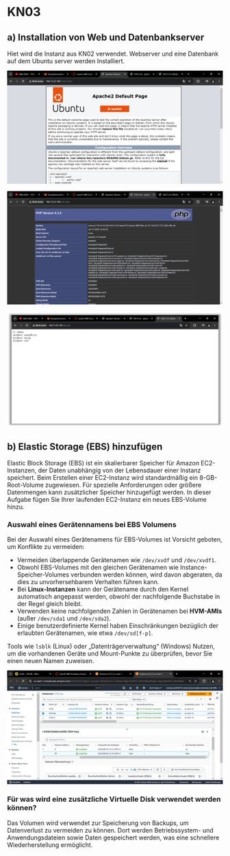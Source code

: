 # KN03
## a) Installation von Web und Datenbankserver
Hiet wird die Instanz aus KN02 verwendet. Webserver und eine Datenbank auf dem Ubuntu server werden Installiert.

![Apache.html](Bilder/KN03_1.png)

![info.php](Bilder/KN03_2.png)

![db.php](Bilder/KN03_3.png)

## b) Elastic Storage (EBS) hinzufügen
Elastic Block Storage (EBS) ist ein skalierbarer Speicher für Amazon EC2-Instanzen, der Daten unabhängig von der Lebensdauer einer Instanz speichert. Beim Erstellen einer EC2-Instanz wird standardmäßig ein 8-GB-Root-Volume zugewiesen. Für spezielle Anforderungen oder größere Datenmengen kann zusätzlicher Speicher hinzugefügt werden. In dieser Aufgabe fügen Sie Ihrer laufenden EC2-Instanz ein neues EBS-Volume hinzu.

### Auswahl eines Gerätennamens bei EBS Volumens
Bei der Auswahl eines Gerätenamens für EBS-Volumes ist Vorsicht geboten, um Konflikte zu vermeiden:

- Vermeiden überlappende Gerätenamen wie `/dev/xvdf` und `/dev/xvdf1`.
- Obwohl EBS-Volumes mit den gleichen Gerätenamen wie Instance-Speicher-Volumes verbunden werden können, wird davon abgeraten, da dies zu unvorhersehbarem Verhalten führen kann.
- Bei **Linux-Instanzen** kann der Gerätename durch den Kernel automatisch angepasst werden, obwohl der nachfolgende Buchstabe in der Regel gleich bleibt.
- Verwenden keine nachfolgenden Zahlen in Gerätenamen bei **HVM-AMIs** (außer `/dev/sda1` und `/dev/sda2`).
- Einige benutzerdefinierte Kernel haben Einschränkungen bezüglich der erlaubten Gerätenamen, wie etwa `/dev/sd[f-p]`.

Tools wie `lsblk` (Linux) oder „Datenträgerverwaltung“ (Windows) Nutzen, um die vorhandenen Geräte und Mount-Punkte zu überprüfen, bevor Sie einen neuen Namen zuweisen.

![Volumen + Delete on Termination ](Bilder/KN03_4.png)

### Für was wird eine zusätzliche Virtuelle Disk verwendet werden können? 

Das Volumen wird verwendet zur Speicherung von Backups, um Datenverlust zu vermeiden zu können. Dort werden Betriebssystem- und Anwendungsdateien sowie Daten gespeichert werden, was eine schnellere Wiederherstellung ermöglicht.  





